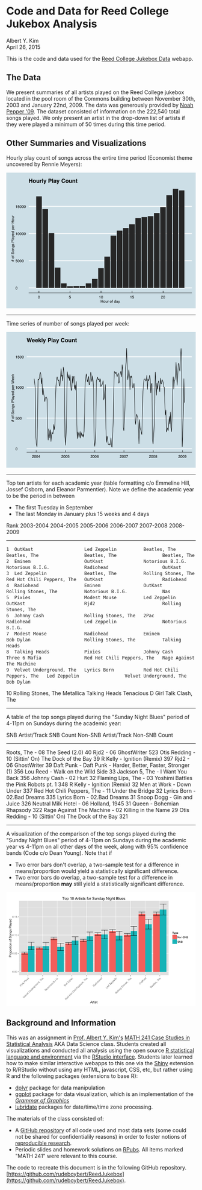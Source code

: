 # Code and Data for Reed College Jukebox Analysis
Albert Y. Kim  
April 26, 2015  

This is the code and data used for the [Reed College Jukebox Data](https://github.com/rudeboybert/ReedJukebox) webapp.  





## The Data

We present summaries of all artists played on the Reed College jukebox located in the pool room of the Commons building between November 30th, 2003 and January 22nd, 2009.  The data was generously provided by [Noah Pepper '09](http://www.noahpepper.com/).  The dataset consisted of information on the 222,540 total songs played.  We only present an artist in the drop-down list of artists if they were played a minimum of 50 times during this time period.





## Other Summaries and Visualizations

Hourly play count of songs across the entire time period (Economist theme uncovered by Rennie Meyers):

![](README_files/figure-html/unnamed-chunk-2-1.png) 

**********

Time series of number of songs played per week:

![](README_files/figure-html/unnamed-chunk-3-1.png) 

**********

Top ten artists for each academic year (table formatting c/o Emmeline Hill, Jossef Osborn, and Eleanor Parmentier).  Note we define the academic year to be the period in between 

* The first Tuesday in September 
* The last Monday in January plus 15 weeks and 4 days



 Rank  2003-2004                 2004-2005             2005-2006                    2006-2007                    2007-2008                    2008-2009                
-----  ------------------------  --------------------  ---------------------------  ---------------------------  ---------------------------  -------------------------
    1  OutKast                   Led Zeppelin          Beatles, The                 Beatles, The                 Beatles, The                 Beatles, The             
    2  Eminem                    OutKast               Notorious B.I.G.             Notorious B.I.G.             Radiohead                    OutKast                  
    3  Led Zeppelin              Beatles, The          Rolling Stones, The          Red Hot Chili Peppers, The   OutKast                      Radiohead                
    4  Radiohead                 Eminem                OutKast                      Rolling Stones, The          Notorious B.I.G.             Nas                      
    5  Pixies                    Modest Mouse          Led Zeppelin                 OutKast                      Rjd2                         Rolling Stones, The      
    6  Johnny Cash               Rolling Stones, The   2Pac                         Radiohead                    Led Zeppelin                 Notorious B.I.G.         
    7  Modest Mouse              Radiohead             Eminem                       Bob Dylan                    Rolling Stones, The          Talking Heads            
    8  Talking Heads             Pixies                Johnny Cash                  Three 6 Mafia                Red Hot Chili Peppers, The   Rage Against The Machine 
    9  Velvet Underground, The   Lyrics Born           Red Hot Chili Peppers, The   Led Zeppelin                 Velvet Underground, The      Bob Dylan                
   10  Rolling Stones, The       Metallica             Talking Heads                Tenacious D                  Girl Talk                    Clash, The               

**********

A table of the top songs played during the "Sunday Night Blues" period of 4-11pm on Sundays during the academic year:


SNB Artist/Track                                      SNB Count  Non-SNB Artist/Track                                            Non-SNB Count
---------------------------------------------------  ----------  -------------------------------------------------------------  --------------
Roots, The - 08 The Seed (2.0)                               40  Rjd2 - 06 GhostWriter                                                     523
Otis Redding - 10 (Sittin' On) The Dock of the Bay           39  R Kelly - Ignition (Remix)                                                397
Rjd2 - 06 GhostWriter                                        39  Daft Punk - Daft Punk - Harder, Better, Faster, Stronger (1)              356
Lou Reed - Walk on the Wild Side                             33  Jackson 5, The - I Want You Back                                          356
Johnny Cash - 02 Hurt                                        32  Flaming Lips, The - 03 Yoshimi Battles the Pink Robots pt. 1              348
R Kelly - Ignition (Remix)                                   32  Men at Work - Down Under                                                  337
Red Hot Chili Peppers, The - 11 Under the Bridge             32  Lyrics Born - 02.Bad Dreams                                               335
Lyrics Born - 02.Bad Dreams                                  31  Snoop Dogg - Gin and Juice                                                326
Neutral Milk Hotel - 06 Holland, 1945                        31  Queen - Bohemian Rhapsody                                                 322
Rage Against The Machine - 02 Killing in the Name            29  Otis Redding - 10 (Sittin' On) The Dock of the Bay                        321

**********

A visualization of the comparison of the top songs played during the "Sunday Night Blues" period of 4-11pm on Sundays during the academic year vs 4-11pm on all other days of the week, along with 95% confidence bands (Code c/o Dean Young).  Note that if 

* Two error bars don't overlap, a two-sample test for a difference in means/proportion would yield a statistically significant difference.
* Two error bars do overlap, a two-sample test for a difference in means/proportion **may** still yield a statistically significant difference.

![](README_files/figure-html/unnamed-chunk-6-1.png) 


## Background and Information

This was an assignment in [Prof. Albert Y. Kim's](http://people.reed.edu/~albkim/) [MATH 241 Case Studies in Statistical Analysis](http://people.reed.edu/~albkim/MATH241/) AKA Data Science class.  Students created all visualizations and conducted all analysis using the open source [R statistical language and environment](http://cran.r-project.org/) via the [RStudio interface](http://www.rstudio.com/).  Students later learned how to make similar interactive webapps to this one via the [Shiny](http://shiny.rstudio.com/) extension to R/RStudio without using any HTML, javascript, CSS, etc, but rather using R and the following packages (extensions to base R):

* [dplyr](http://cran.rstudio.com/web/packages/dplyr/vignettes/introduction.html) package for data manipulation
* [ggplot](http://ggplot2.org/) package for data visualization, which is an implementation of the [*Grammar of Graphics*](http://www.amazon.com/The-Grammar-Graphics-Statistics-Computing/dp/0387245448)
* [lubridate](http://cran.r-project.org/web/packages/lubridate/lubridate.pdf) packages for date/time/time zone processing.

The materials of the class consisted of:

* A [GitHub repository](https://github.com/rudeboybert/MATH241) of all code used and most data sets (some could not be shared for confidentialily reasons) in order to foster notions of [reproducible research](https://www.coursera.org/course/repdata).  
* Periodic slides and homework solutions on [RPubs](http://rpubs.com/rudeboybert).  All items marked "MATH 241" were relevant to this course.

The code to recreate this document is in the following GitHub repository.   [https://github.com/rudeboybert/ReedJukebox](https://github.com/rudeboybert/ReedJukebox).
